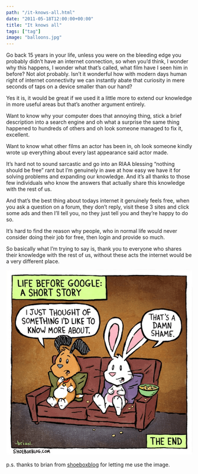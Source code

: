 ```yaml
---
path: "/it-knows-all.html"
date: "2011-05-18T12:00:00+00:00"
title: "It knows all"
tags: ["tag"]
image: "balloons.jpg"
---
```


Go back 15 years in your life, unless you were on the bleeding edge you probably didn’t have an internet connection, so when you’d think, I wonder why this happens, I wonder what that’s called, what film have I seen him in before? Not alot probably.
Isn’t it wonderful how with modern days human right of internet connectivity we can instantly abate that curiosity in mere seconds of taps on a device smaller than our hand?

Yes it is, it would be great if we used it a little more to extend our knowledge in more useful areas but that’s another argument entirely.

Want to know why your computer does that annoying thing, stick a brief description into a search engine and oh what a surprise the same thing happened to hundreds of others and oh look someone managed to fix it, excellent.

Want to know what other films an actor has been in, oh look someone kindly wrote up everything about every last appearance said actor made.

It’s hard not to sound sarcastic and go into an RIAA blessing “nothing should be free” rant but I’m genuinely in awe at how easy we have it for solving problems and expanding our knowledge. And it’s all thanks to those few individuals who know the answers that actually share this knowledge with the rest of us.

And that’s the best thing about todays internet it genuinely feels free, when you ask a question on a forum, they don’t reply, visit these 3 sites and click some ads and then I’ll tell you, no they just tell you and they’re happy to do so.

It’s hard to find the reason why people, who in normal life would never consider doing their job for free, then login and provide so much.

So basically what I’m trying to say is, thank you to everyone who shares their knowledge with the rest of us, without these acts the internet would be a very different place.

![dual monitor](life-before-google.png)

p.s. thanks to brian from [shoeboxblog](http://www.shoeboxblog.com/) for letting me use the image.

